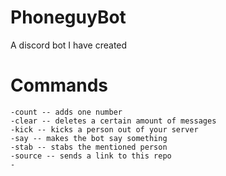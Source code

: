 # PhoneguyBot
A discord bot I have created

# Commands
```
-count -- adds one number
-clear -- deletes a certain amount of messages
-kick -- kicks a person out of your server
-say -- makes the bot say something
-stab -- stabs the mentioned person
-source -- sends a link to this repo
-
